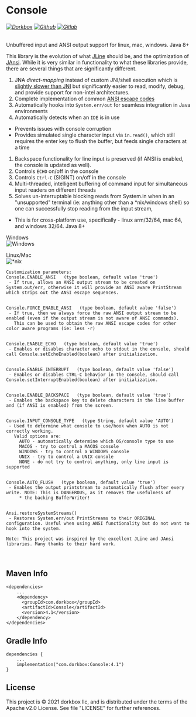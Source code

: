 Console
=======

###### [![Dorkbox](https://badge.dorkbox.com/dorkbox.svg "Dorkbox")](https://git.dorkbox.com/dorkbox/Console) [![Github](https://badge.dorkbox.com/github.svg "Github")](https://github.com/dorkbox/Console) [![Gitlab](https://badge.dorkbox.com/gitlab.svg "Gitlab")](https://gitlab.com/dorkbox/Console)



Unbuffered input and ANSI output support for linux, mac, windows. Java 8+

This library is the evolution of what [JLine](https://github.com/jline/jline2) should be, and the optimization of [JAnsi](https://github.com/fusesource/jansi). While it is very similar in functionality to what these libraries provide, there are several things that are significantly different.

 1. JNA *direct-mapping* instead of custom JNI/shell execution which is [slightly slower than JNI](https://github.com/java-native-access/jna/blob/master/www/DirectMapping.md) but significantly easier to read, modify, debug, and provide support for non-intel architectures.
 1. Complete implementation of common [ANSI escape codes](https://en.wikipedia.org/wiki/ANSI_escape_code)
 1. Automatically hooks into `System.err/out` for seamless integration in Java environments
 1. Automatically detects when an `IDE` is in use
   - Prevents issues with console corruption
   - Provides simulated single character input via `in.read()`, which still requires the enter key to flush the buffer, but feeds single characters at a time
 1. Backspace functionality for line input is preserved (if ANSI is enabled, the console is updated as well).
 1. Controls `ECHO` on/off in the console
 1. Controls `Ctrl-C` (SIGINT) on/off in the console
 1. Multi-threaded, intelligent buffering of command input for simultaneous input readers on different threads
 1. Solves un-interruptable blocking reads from System.in when in an "unsupported" terminal (ie: anything other than a *nix/windows shell) so one can successfully stop reading from the input stream,
  
  
- This is for cross-platform use, specifically - linux arm/32/64, mac 64, and windows 32/64. Java 8+
  
Windows  
![Windows](https://git.dorkbox.com/dorkbox/Console/raw/branch/master/windows%20console.png)  

Linux/Mac  
![*nix](https://git.dorkbox.com/dorkbox/Console/raw/branch/master/linux%20console.png)  

  
```
Customization parameters:
Console.ENABLE_ANSI   (type boolean, default value 'true')
 - If true, allows an ANSI output stream to be created on System.out/err, otherwise it will provide an ANSI aware PrintStream which strips out the ANSI escape sequences.


Console.FORCE_ENABLE_ANSI   (type boolean, default value 'false')
 - If true, then we always force the raw ANSI output stream to be enabled (even if the output stream is not aware of ANSI commands).   
   This can be used to obtain the raw ANSI escape codes for other color aware programs (ie: less -r)
        
        
Console.ENABLE_ECHO   (type boolean, default value 'true')
 - Enables or disables character echo to stdout in the console, should call Console.setEchoEnabled(boolean) after initialization.
        
        
Console.ENABLE_INTERRUPT   (type boolean, default value 'false')
 - Enables or disables CTRL-C behavior in the console, should call Console.setInterruptEnabled(boolean) after initialization.
        
        
Console.ENABLE_BACKSPACE   (type boolean, default value 'true')
 - Enables the backspace key to delete characters in the line buffer and (if ANSI is enabled) from the screen.
        
        
Console.INPUT_CONSOLE_TYPE   (type String, default value 'AUTO')
 - Used to determine what console to use/hook when AUTO is not correctly working.  
   Valid options are:
     AUTO - automatically determine which OS/console type to use
     MACOS - try to control a MACOS console
     WINDOWS - try to control a WINDOWS console
     UNIX - try to control a UNIX console
     NONE - do not try to control anything, only line input is supported


Console.AUTO_FLUSH   (type boolean, default value 'true')
 - Enables the output printstream to automatically flush after every write. NOTE: This is DANGEROUS, as it removes the usefulness of
     * the backing BufferWriter!
        
        
Ansi.restoreSystemStreams()
 - Restores System.err/out PrintStreams to their ORIGINAL configuration. Useful when using ANSI functionality but do not want to hook into the system.
```



```
Note: This project was inspired by the excellent JLine and JAnsi libraries. Many thanks to their hard work.
```

&nbsp; 
&nbsp; 

Maven Info
---------
```
<dependencies>
    ...
    <dependency>
      <groupId>com.dorkbox</groupId>
      <artifactId>Console</artifactId>
      <version>4.1</version>
    </dependency>
</dependencies>
```

Gradle Info
---------
```
dependencies {
    ...
    implementation("com.dorkbox:Console:4.1")
}
```

License
---------
This project is © 2021 dorkbox llc, and is distributed under the terms of the Apache v2.0 License. See file "LICENSE" for further 
references.

